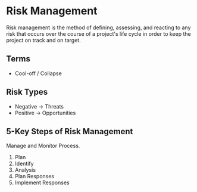 # Risk Management

<!--
https://app.pluralsight.com/library/courses/aws-developer-demystifying-associate-exam/table-of-contents
-->

Risk management is the method of defining, assessing, and reacting to any risk that occurs over the course of a project's life cycle in order to keep the project on track and on target.

## Terms

- Cool-off / Collapse

## Risk Types

- Negative -> Threats
- Positive -> Opportunities

## 5-Key Steps of Risk Management

Manage and Monitor Process.

1. Plan
2. Identify
3. Analysis
4. Plan Responses
5. Implement Responses
